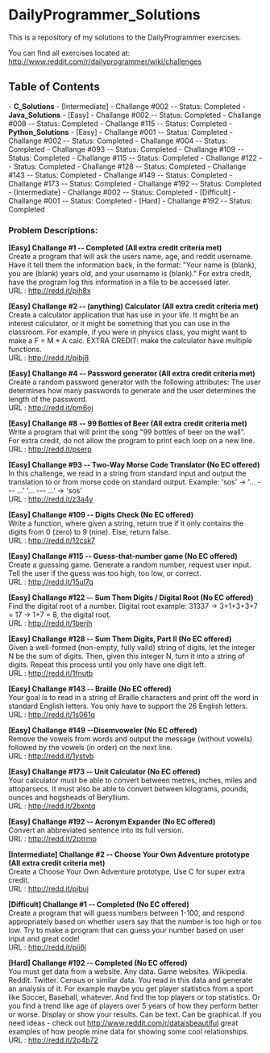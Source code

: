 DailyProgrammer_Solutions
=========================

This is a repository of my solutions to the DailyProgrammer exercises. 

You can find all exercises located at: http://www.reddit.com/r/dailyprogrammer/wiki/challenges

<h2>Table of Contents</h2>
- <strong>C_Solutions</strong>
  - [Intermediate] 
    - Challange #002 -- Status: Completed
- <strong>Java_Solutions</strong>
  - [Easy] 
    - Challange #002 -- Status: Completed
    - Challange #008 -- Status: Completed
    - Challange #115 -- Status: Completed
- <strong>Python_Solutions</strong>
  - [Easy] 
    - Challange #001 -- Status: Completed
    - Challange #002 -- Status: Completed
    - Challange #004 -- Status: Completed
    - Challange #093 -- Status: Completed
    - Challange #109 -- Status: Completed
    - Challange #115 -- Status: Completed
    - Challange #122 -- Status: Completed
    - Challange #128 -- Status: Completed
    - Challange #143 -- Status: Completed
    - Challange #149 -- Status: Completed
    - Challange #173 -- Status: Completed
    - Challange #192 -- Status: Completed
  - [Intermediate] 
    - Challange #002 -- Status: Completed
  - [Difficult] 
    - Challange #001 -- Status: Completed
  - [Hard]
    - Challange #192 -- Status: Completed




<h3>Problem Descriptions: </h3>


<strong> [Easy] Challange #1 -- Completed (All extra credit criteria met) </strong>
<BR>
Create a program that will ask the users name, age, and reddit username. 
Have it tell them the information back, in the format:
"Your name is (blank), you are (blank) years old, and your username is (blank)."
For extra credit, have the program log this information in a file to be accessed later.
<BR>
URL : http://redd.it/pih8x

<strong> [Easy] Challange #2 -- (anything) Calculator (All extra credit criteria met) </strong>
<BR>
Create a calculator application that has use in your life. It might be an interest calculator, or it might be something that you can use in the classroom. For example, if you were in physics class, you might want to make a F = M * A calc.
EXTRA CREDIT: make the calculator have multiple functions.
<BR>
URL : http://redd.it/pjbj8

<strong> [Easy] Challange #4 -- Password generator (All extra credit criteria met) </strong>
<BR>
Create a random password generator with the following attributes: The user determines how many passwords to generate 
and the user determines the length of the password.
<BR>
URL : http://redd.it/pm6oj

<strong> [Easy] Challange #8 -- 99 Bottles of Beer (All extra credit criteria met) </strong>
<BR>
Write a program that will print the song "99 bottles of beer on the wall".
<BR>
For extra credit, do not allow the program to print each loop on a new line.
<BR>
URL : http://redd.it/pserp

<strong> [Easy] Challange #93 -- Two-Way Morse Code Translator (No EC offered) </strong>
<BR>
In this challenge, we read in a string from standard input and output the translation to or from morse code on standard output. Example: 'sos' -> '... --- ...' '... --- ...' -> 'sos'
<BR>
URL : http://redd.it/z3a4y

<strong> [Easy] Challange #109 -- Digits Check (No EC offered) </strong>
<BR>
Write a function, where given a string, return true if it only contains the digits from 0 (zero) to 9 (nine). Else, return false.
<BR>
URL : http://redd.it/12csk7

<strong> [Easy] Challange #115 -- Guess-that-number game (No EC offered) </strong>
<BR>
Create a guessing game. Generate a random number, request user input. Tell the user if the guess was too high, too low, or correct.
<BR>
URL : http://redd.it/15ul7q

<strong> [Easy] Challange #122 -- Sum Them Digits / Digital Root (No EC offered) </strong>
<BR>
Find the digital root of a number. 
Digital root example: 31337 -> 3+1+3+3+7 = 17 -> 1+7 = 8, the digital root.
<BR>
URL : http://redd.it/1berjh

<strong> [Easy] Challange #128 -- Sum Them Digits, Part II (No EC offered) </strong>
<BR>
Given a well-formed (non-empty, fully valid) string of digits, let the integer N be the sum of digits. Then, given this integer N, turn it into a string of digits. Repeat this process until you only have one digit left.
<BR>
URL : http://redd.it/1fnutb

<strong> [Easy] Challange #143 -- Braille (No EC offered) </strong>
<BR>
Your goal is to read in a string of Braille characters and print off the word in standard English letters. You only have to support the 26 English letters.
<BR>
URL : http://redd.it/1s061q

<strong> [Easy] Challange #149 --Disemvoweler (No EC offered) </strong>
<BR>
Remove the vowels from words and output the message (without vowels) followed by the vowels (in order) on the next line.
<BR>
URL : http://redd.it/1ystvb

<strong> [Easy] Challange #173 -- Unit Calculator (No EC offered) </strong>
<BR>
Your calculator must be able to convert between metres, inches, miles and attoparsecs. It must also be able to convert between kilograms, pounds, ounces and hogsheads of Beryllium.
<BR>
URL : http://redd.it/2bxntq

<strong> [Easy] Challange #192 -- Acronym Expander (No EC offered) </strong>
<BR>
Convert an abbreviated sentence into its full version.
<BR>
URL : http://redd.it/2ptrmp

<strong> [Intermediate] Challange #2 -- Choose Your Own Adventure prototype (All extra credit criteria met) </strong>
<BR>
Create a Choose Your Own Adventure prototype. Use C for super extra credit.
<BR>
URL : http://redd.it/pjbuj

<strong> [Difficult] Challange #1 -- Completed (No EC offered) </strong>
<BR>
Create a program that will guess numbers between 1-100, and respond appropriately based on 
whether users say that the number is too high or too low. 
Try to make a program that can guess your number based on user input and great code!
<BR>
URL : http://redd.it/pii6j

<strong> [Hard] Challange #192 -- Completed (No EC offered) </strong>
<BR>
You must get data from a website. Any data. Game websites. Wikipedia. Reddit. Twitter. Census or similar data.
You read in this data and generate an analysis of it. For example maybe you get player statistics from a sport like Soccer, Baseball, whatever. And find the top players or top statistics. Or you find a trend like age of players over 5 years of how they perform better or worse.
Display or show your results. Can be text. Can be graphical. If you need ideas - check out http://www.reddit.com/r/dataisbeautiful great examples of how people mine data for showing some cool relationships.
<BR>
URL : http://redd.it/2p4b72
